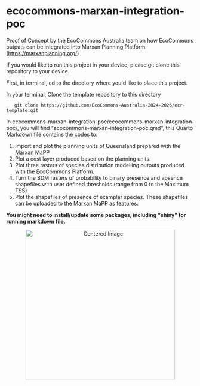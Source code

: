 # ecocommons-marxan-integration-poc
Proof of Concept by the EcoCommons Australia team on how EcoCommons outputs can be integrated into Marxan Planning Platform (https://marxanplanning.org/)

If you would like to run this project in your device, please git clone this repository to your device.

First, in terminal, cd to the directory where you'd like to place this project.

In your terminal, Clone the template repository to this directory

```
   git clone https://github.com/EcoCommons-Australia-2024-2026/ecr-template.git
```

In ecocommons-marxan-integration-poc/ecocommons-marxan-integration-poc/, you will find "ecocommons-marxan-integration-poc.qmd", this Quarto Markdown file contains the codes to:

1. Import and plot the planning units of Queensland prepared with the Marxan MaPP
2. Plot a cost layer produced based on the planning units.
3. Plot three rasters of species distribution modelling outputs produced with the EcoCommons Platform.
4. Turn the SDM rasters of probability to binary presence and absence shapefiles with user defined thresholds (range from 0 to the Maximum TSS)
5. Plot the shapefiles of presence of examplar species. These shapefiles can be uploaded to the Marxan MaPP as features.

**You might need to install/update some packages, including "shiny" for running markdown file.**

<p align="center">
  <img src="https://github.com/user-attachments/assets/80e373cf-cd38-442a-a894-564660005e95" alt="Centered Image" width="400"/>
</p>
